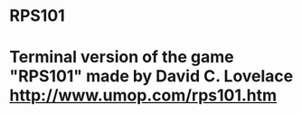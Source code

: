 # RPS101
# Terminal version of the game "RPS101" made by  David C. Lovelace http://www.umop.com/rps101.htm





